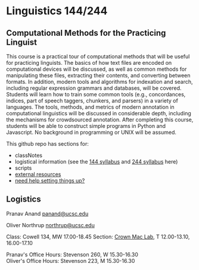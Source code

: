 Linguistics 144/244
===================
Computational Methods for the Practicing Linguist
-------------------------------------------------

This course is a practical tour of computational methods that will be useful for practicing linguists. The basics of how text files are encoded on computational devices will be discussed, as well as common methods for manipulating these files, extracting their contents, and converting between formats. In addition, modern tools and algorithms for indexation and search, including regular expression grammars and databases, will be covered. Students will learn how to train some common tools (e.g., concordances, indices, part of speech taggers, chunkers, and parsers) in a variety of languages. The tools, methods, and metrics of modern annotation in computational linguistics will be discussed in considerable depth, including the mechanisms for crowdsourced annotation. After completing this course, students will be able to construct simple programs in Python and Javascript. No background in programming or UNIX will be assumed.

This github repo has sections for:

* classNotes
* logistical information (see the [144 syllabus](https://github.com/panand/ComputationalMethods/blob/master/logistics/syllabus144.pdf) and [244 syllabus](https://github.com/panand/ComputationalMethods/blob/master/logistics/syllabus244.pdf) here)
* scripts
* [external resources](https://github.com/panand/ComputationalMethods/blob/master/externalResources.md)
* [need help setting things up?](https://github.com/panand/ComputationalMethods/blob/master/logistics/)

Logistics
---------

Pranav Anand
panand@ucsc.edu

Oliver Northrup
northrup@ucsc.edu

Class: Cowell 134, MW 17.00-18.45
Section: [Crown Mac Lab](http://its.ucsc.edu/computer-labs/descriptions/crown.html), T 12.00-13.10, 16.00-17.10

Pranav's Office Hours: Stevenson 260, W 15.30-16.30  
Oliver's Office Hours: Stevenson 223, M 15.30-16.30

